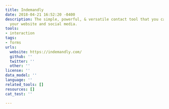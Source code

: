 ```yaml
---
title: Indemandly
date: 2018-04-21 16:52:20 -0400
description: The simple, powerful, & versatile contact tool that you can stick on
  your website and social media.
tools:
- interaction
tags:
- forms
urls:
  website: https://indemandly.com/
  github: ''
  twitter: ''
  other: ''
license: ''
data_model: ''
language: ''
related_tools: []
resources: []
cat_test: ''

---
```

